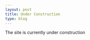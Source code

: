 ```yaml
---
layout: post
title: Under Construction
type: blog
---
```


The site is currently under construction
